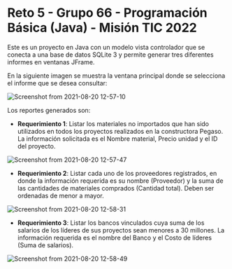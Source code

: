 # Reto 5 - Grupo 66 - Programación Básica (Java) - Misión TIC 2022

Este es un proyecto en Java con un modelo vista controlador que se conecta a una base de datos SQLite 3 y permite generar tres diferentes informes en ventanas JFrame. 

En la siguiente imagen se muestra la ventana principal donde se selecciona el informe que se desea consultar:

![Screenshot from 2021-08-20 12-57-10](https://user-images.githubusercontent.com/87030548/130274790-784468c2-bfe7-492c-b7a3-4a1416423725.png)

Los reportes generados son:

- **Requerimiento 1**: Listar los materiales no importados que han sido utilizados en todos los proyectos realizados en la constructora Pegaso. La información solicitada es el Nombre material, Precio unidad y el ID del proyecto.

![Screenshot from 2021-08-20 12-57-47](https://user-images.githubusercontent.com/87030548/130275004-b072defb-40dc-4300-9ee3-1c18021340c0.png)


- **Requerimiento 2**: Listar cada uno de los proveedores registrados, en donde la información requerida es su nombre (Proveedor) y la suma de las cantidades de materiales comprados (Cantidad total). Deben ser ordenadas de menor a mayor.

![Screenshot from 2021-08-20 12-58-31](https://user-images.githubusercontent.com/87030548/130275017-1fabdb89-9377-449d-aef5-5b5d5f01658e.png)

- **Requerimiento 3**: Listar los bancos vinculados cuya suma de los salarios de los líderes de sus proyectos sean menores a 30 millones. La información requerida es el nombre del Banco y el Costo de líderes (Suma de salarios).

![Screenshot from 2021-08-20 12-58-49](https://user-images.githubusercontent.com/87030548/130275029-198c4cf2-3c13-4d03-acd0-2579ba21f4e7.png)
